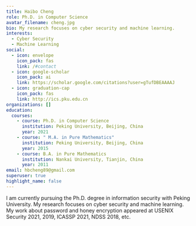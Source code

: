 ```yaml
---
title: Haibo Cheng
role: Ph.D. in Computer Science
avatar_filename: cheng.jpg
bio: My research focuses on cyber security and machine learning.
interests:
  - Cyber Security
  - Machine Learning
social:
  - icon: envelope
    icon_pack: fas
    link: /#contact
  - icon: google-scholar
    icon_pack: ai
    link: https://scholar.google.com/citations?user=gTufDBEAAAAJ
  - icon: graduation-cap
    icon_pack: fas
    link: http://ics.pku.edu.cn
organizations: []
education:
  courses:
    - course: Ph.D. in Computer Science
      institution: Peking University, Beijing, China
      year: 2021
    - course: " M.A. in Pure Mathematics"
      institution: Peking University, Beijing, China
      year: 2015
    - course: B.A. in Pure Mathematics
      institution: Nankai University, Tianjin, China
      year: 2011
email: hbcheng89@gmail.com
superuser: true
highlight_name: false
---
```

I am currently pursuing the Ph.D. degree in information security with Peking University. My research focuses on cyber security and machine learning. My work about password and honey encryption appeared at USENIX Security 2021, 2019, ICASSP 2021, NDSS 2018, etc.